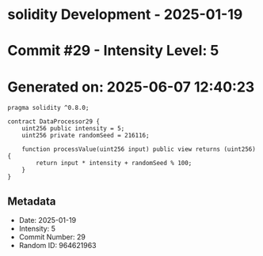 ﻿# solidity Development - 2025-01-19
# Commit #29 - Intensity Level: 5
# Generated on: 2025-06-07 12:40:23
```solidity
pragma solidity ^0.8.0;

contract DataProcessor29 {
    uint256 public intensity = 5;
    uint256 private randomSeed = 216116;

    function processValue(uint256 input) public view returns (uint256) {
        return input * intensity + randomSeed % 100;
    }
}
```
## Metadata
- Date: 2025-01-19
- Intensity: 5
- Commit Number: 29
- Random ID: 964621963
